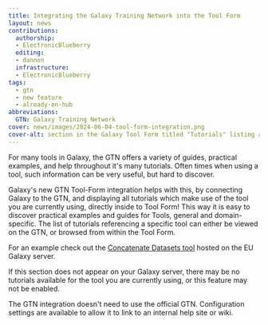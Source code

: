 ```yaml
---
title: Integrating the Galaxy Training Network into the Tool Form
layout: news
contributions:
  authorship:
  - ElectronicBlueberry
  editing:
  - dannon
  infrastructure:
  - ElectronicBlueberry
tags:
  - gtn
  - new feature
  - already-on-hub
abbreviations:
  GTN: Galaxy Training Network
cover: news/images/2024-06-04-tool-form-integration.png
cover-alt: section in the Galaxy Tool Form titled "Tutorials" listing all 13 GTN tutorials which use the cat tool
---
```


For many tools in Galaxy, the GTN offers a variety of guides, practical examples, and help throughout it's many tutorials.
Often times when using a tool, such information can be very useful, but hard to discover.

Galaxy's new GTN Tool-Form integration helps with this, by connecting Galaxy to the GTN, and displaying all tutorials which make use of the tool you are currently using, directly inside to Tool Form!
This way it is easy to discover practical examples and guides for Tools, general and domain-specific.
The list of tutorials referencing a specific tool can either be viewed on the GTN, or browsed from within the Tool Form.

For an example check out the [Concatenate Datasets tool](https://usegalaxy.eu/?tool_id=cat1) hosted on the EU Galaxy server.

If this section does not appear on your Galaxy server, there may be no tutorials available for the tool you are currently using, or this feature may not be enabled.

The GTN integration doesn't need to use the official GTN. Configuration settings are available to allow it to link to an internal help site or wiki.